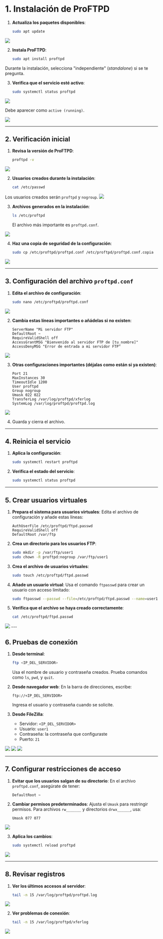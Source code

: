 # 1. Instalación de ProFTPD

1. **Actualiza los paquetes disponibles**:
    ```bash
    sudo apt update
    ```
<img src="img/1.png">

2. **Instala ProFTPD**:
    ```bash
    sudo apt install proftpd
    ```
Durante la instalación, selecciona "independiente" (*standalone*) si se te pregunta.

3. **Verifica que el servicio esté activo**:
    ```bash
    sudo systemctl status proftpd
    ```
<img src="img/3.png">

Debe aparecer como `active (running)`.

<img src="img/4.png">


---

## 2. Verificación inicial

1. **Revisa la versión de ProFTPD**:
    ```bash
    proftpd -v
    ```
<img src="img/5.png">


2. **Usuarios creados durante la instalación**:
    ```bash
    cat /etc/passwd
    ```
Los usuarios creados serán `proftpd` y `nogroup`.
<img src="img/6.png">


3. **Archivos generados en la instalación**:
    ```bash
    ls /etc/proftpd
    ```
    El archivo más importante es `proftpd.conf`.
<img src="img/7.png">

4. **Haz una copia de seguridad de la configuración**:
    ```bash
    sudo cp /etc/proftpd/proftpd.conf /etc/proftpd/proftpd.conf.copia
    ```
<img src="img/8.png">

---

## 3. Configuración del archivo `proftpd.conf`

1. **Edita el archivo de configuración**:
    ```bash
    sudo nano /etc/proftpd/proftpd.conf
    ```
<img src="img/9.png">

2. **Cambia estas líneas importantes o añádelas si no existen**:
    ```text
    ServerName "Mi servidor FTP"
    DefaultRoot ~
    RequireValidShell off
    AccessGrantMSG "Bienvenido al servidor FTP de [tu_nombre]"
    AccessDenyMSG "Error de entrada a mi servidor FTP"
    ```
<img src="img/10.png">

3. **Otras configuraciones importantes (déjalas como están si ya existen)**:
    ```text
    Port 21
    MaxInstances 30
    TimeoutIdle 1200
    User proftpd
    Group nogroup
    Umask 022 022
    TransferLog /var/log/proftpd/xferlog
    SystemLog /var/log/proftpd/proftpd.log
    ```

<img src="img/11.png">

4. Guarda y cierra el archivo.

---

## 4. Reinicia el servicio

1. **Aplica la configuración**:
    ```bash
    sudo systemctl restart proftpd
    ```

2. **Verifica el estado del servicio**:
    ```bash
    sudo systemctl status proftpd
    ```


---

## 5. Crear usuarios virtuales

1. **Prepara el sistema para usuarios virtuales**:
    Edita el archivo de configuración y añade estas líneas:
    ```text
    AuthUserFile /etc/proftpd/ftpd.passwd
    RequireValidShell off
    DefaultRoot /var/ftp
    ```

2. **Crea un directorio para los usuarios FTP**:
    ```bash
    sudo mkdir -p /var/ftp/user1
    sudo chown -R proftpd:nogroup /var/ftp/user1
    ```

3. **Crea el archivo de usuarios virtuales**:
    ```bash
    sudo touch /etc/proftpd/ftpd.passwd
    ```

4. **Añade un usuario virtual**:
    Usa el comando `ftpasswd` para crear un usuario con acceso limitado:
    ```bash
    sudo ftpasswd --passwd --file=/etc/proftpd/ftpd.passwd --name=user1 --uid=1001 --gid=1001 --home=/var/ftp/user1 --shell=/bin/false
    ```

5. **Verifica que el archivo se haya creado correctamente**:
    ```bash
    cat /etc/proftpd/ftpd.passwd
    ```

<img src="img/12.png">
---

## 6. Pruebas de conexión

1. **Desde terminal**:
    ```bash
    ftp <IP_DEL_SERVIDOR>
    ```
    Usa el nombre de usuario y contraseña creados. Prueba comandos como `ls`, `pwd`, y `quit`.

2. **Desde navegador web**:
    En la barra de direcciones, escribe:
    ```
    ftp://<IP_DEL_SERVIDOR>
    ```
    Ingresa el usuario y contraseña cuando se solicite.

3. **Desde FileZilla**:
    - Servidor: `<IP_DEL_SERVIDOR>`
    - Usuario: `user1`
    - Contraseña: la contraseña que configuraste
    - Puerto: `21`

<img src="img/13.png">
<img src="img/14.png">

<img src="img/15.png">

---

## 7. Configurar restricciones de acceso

1. **Evitar que los usuarios salgan de su directorio**:
    En el archivo `proftpd.conf`, asegúrate de tener:
    ```text
    DefaultRoot ~
    ```

2. **Cambiar permisos predeterminados**:
    Ajusta el `Umask` para restringir permisos. Para archivos `rw_______` y directorios `drwx______`, usa:
    ```text
    Umask 077 077
    ```
<img src="img/16.png">

3. **Aplica los cambios**:
    ```bash
    sudo systemctl reload proftpd
    ```

<img src="img/17.png">

---

## 8. Revisar registros

1. **Ver los últimos accesos al servidor**:
    ```bash
    tail -n 15 /var/log/proftpd/proftpd.log
    ```
<img src="img/18.png">

2. **Ver problemas de conexión**:
    ```bash
    tail -n 15 /var/log/proftpd/xferlog
    ```
<img src="img/19.png">
